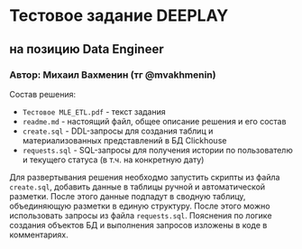 # Тестовое задание DEEPLAY
## на позицию Data Engineer
### Автор: Михаил Вахменин (тг @mvakhmenin)

Состав решения:
* `Тестовое MLE_ETL.pdf` - текст задания
* `readme.md` - настоящий файл, общее описание решения и его состав
* `create.sql` - DDL-запросы для создания таблиц и материализованных представлений в БД Clickhouse 
* `requests.sql` - SQL-запросы для получения истории по пользователю и текущего статуса (в т.ч. на конкретную дату)

Для развертывания решения необходмо запустить скрипты из файла `create.sql`, добавить данные в таблицы ручной и автоматической разметки. После этого данные подпадут в сводную таблицу, объединяющую разметки в единую структуру. После этого можно использовать запросы из файла `requests.sql`. Пояснения по логике создания объектов БД и выполнения запросов изложены в коде в комментариях.